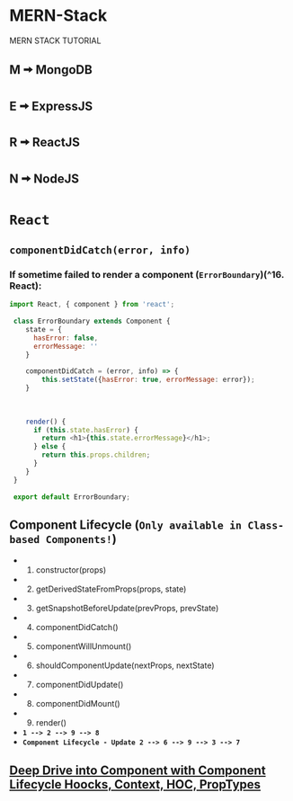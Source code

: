 # MERN-Stack
MERN STACK TUTORIAL
## M &#129066; MongoDB
## E &#129066; ExpressJS
## R &#129066; ReactJS
## N &#129066; NodeJS

# **`React`**

## **`componentDidCatch(error, info)`**
### If sometime failed to render a component (`ErrorBoundary`)(^16. React):
```js
import React, { component } from 'react';
  
 class ErrorBoundary extends Component {
    state = {
      hasError: false,
      errorMessage: ''
    }
    
    componentDidCatch = (error, info) => {
        this.setState({hasError: true, errorMessage: error});
    }
    
    
    
    render() {
      if (this.state.hasError) {
        return <h1>{this.state.errorMessage}</h1>;
      } else {
        return this.props.children;
      }
    }
 } 
 
 export default ErrorBoundary;
```

## Component Lifecycle (`Only available in Class-based Components!`)
- 1. constructor(props)
- 2. getDerivedStateFromProps(props, state)
- 3. getSnapshotBeforeUpdate(prevProps, prevState)
- 4. componentDidCatch()
- 5. componentWillUnmount()
- 6. shouldComponentUpdate(nextProps, nextState)
- 7. componentDidUpdate()
- 8. componentDidMount()
- 9. render()
- **`1 --> 2 --> 9 --> 8`**
- **`Component Lifecycle - Update 2 --> 6 --> 9 --> 3 --> 7`**

## [Deep Drive into Component with Component Lifecycle Hoocks, Context, HOC, PropTypes](https://github.com/Sayan-Roy-729/MERN-Stack/blob/main/React/3.%20Deeper%20into%20Components%20with%20Life-Cycle/README.md)
